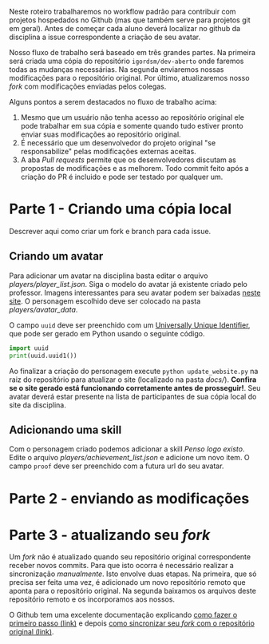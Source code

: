 

Neste roteiro trabalharemos no workflow padrão para contribuir com projetos hospedados
no Github (mas que também serve para projetos git em geral). Antes de começar cada aluno deverá 
localizar no github da disciplina a issue correspondente a criação de seu avatar. 

Nosso fluxo de trabalho será baseado em três grandes partes. Na primeira será criada uma 
cópia do repositório `igordsm/dev-aberto` onde faremos todas as mudanças necessárias. Na segunda enviaremos nossas modificações para o repositório original. Por último, atualizaremos nosso 
*fork* com modificações enviadas pelos colegas. 

Alguns pontos a serem destacados no fluxo de trabalho acima:

1. Mesmo que um usuário não tenha acesso ao repositório original ele pode trabalhar em sua cópia e somente quando tudo estiver pronto enviar suas modificações ao repositório original.  
1. É necessário que um desenvolvedor do projeto original "se responsabilize" pelas modificações externas aceitas. 
1. A aba *Pull requests* permite que os desenvolvedores discutam as propostas de modificações e as melhorem. Todo commit feito após a criação do PR é incluido e pode ser testado por qualquer um.

# Parte 1 - Criando uma cópia local

Descrever aqui como criar um fork e branch para cada issue.

## Criando um avatar

Para adicionar um avatar na disciplina basta editar o arquivo *players/player_list.json*. Siga o modelo do avatar já existente criado pelo professor. Imagens interessantes para seu avatar podem ser baixadas [neste site](http://untamed.wild-refuge.net/rmxpresources.php?characters). O personagem escolhido deve ser colocado na pasta *players/avatar_data*. 

O campo `uuid` deve ser preenchido com um [Universally Unique Identifier](https://en.wikipedia.org/wiki/Universally_unique_identifier), que pode ser gerado em Python usando o seguinte código.

```python
import uuid
print(uuid.uuid1())
```

Ao finalizar a criação do personagem execute `python update_website.py` na raiz do repositório para 
atualizar o site (localizado na pasta *docs/*). **Confira se o site gerado está funcionando corretamente antes de prosseguir!**. Seu avatar deverá estar presente na lista de participantes de sua cópia local
do site da disciplina. 

## Adicionando uma skill

Com o personagem criado podemos adicionar a skill *Penso logo existo*. Edite o arquivo *players/achievement_list.json* e adicione um novo item. O campo `proof` deve ser preenchido com a
futura url do seu avatar.

# Parte 2 - enviando as modificações



# Parte 3 - atualizando seu *fork*

Um *fork* não é atualizado quando seu repositório original correspondente receber novos commits. Para que isto ocorra é necessário realizar a sincronização *manualmente*. Isto envolve duas etapas. Na primeira, que só precisa ser feita uma vez, é adicionado um novo repositório remoto que aponta para o repositório original. Na segunda baixamos os arquivos deste repositório remoto e os incorporamos aos nossos. 

O Github tem uma excelente documentação explicando [como fazer o primeiro passo (link)](https://help.github.com/articles/configuring-a-remote-for-a-fork/) e depois [como sincronizar seu *fork* com o repositório original (link)](https://help.github.com/articles/syncing-a-fork/).